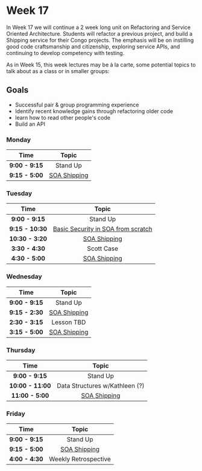 # Week 17

In Week 17 we will continue a 2 week long unit on Refactoring and Service Oriented Architecture. Students will refactor a previous project, and build a Shipping service for their Congo projects. The emphasis will be on instilling good code craftsmanship and citizenship, exploring service APIs, and continuing to develop competency with testing.

As in Week 15, this week lectures may be à la carte, some potential topics to talk about as a class or in smaller groups:


## Goals
- Successful pair & group programming experience
- Identify recent knowledge gains through refactoring older code
- learn how to read other people's code
- Build an API

### Monday

| Time             | Topic                                  |
|:----------------:|:--------------------------------------:|
| **9:00 - 9:15**  | Stand Up                               |
| **9:15 - 5:00** | [SOA Shipping](../week16/shipping_service.md)    |

### Tuesday

| Time             | Topic                                  |
|:----------------:|:--------------------------------------:|
| **9:00 - 9:15**  | Stand Up                               |
| **9:15 - 10:30** | [Basic Security in SOA from scratch](tuesday/simple-security-from-scratch.md)    |
| **10:30 - 3:20** | [SOA Shipping](../week16/shipping_service.md)    |
| **3:30 - 4:30** | Scott Case    |
| **4:30 - 5:00** | [SOA Shipping](../week16/shipping_service.md)    |


### Wednesday
| Time              | Topic                               |
|:-----------------:|:-----------------------------------:|
| **9:00 - 9:15**   | Stand Up                            |
| **9:15 - 2:30** | [SOA Shipping](../week16/shipping_service.md)    |
| **2:30 - 3:15** | Lesson TBD    |
| **3:15 - 5:00** | [SOA Shipping](../week16/shipping_service.md)    |


### Thursday

| Time             | Topic                               |
|:----------------:|:-----------------------------------:|
| **9:00 - 9:15**  | Stand Up                            |
| **10:00 - 11:00** | Data Structures w/Kathleen (?)    |
| **11:00 - 5:00** | [SOA Shipping](../week16/shipping_service.md)    |



### Friday

| Time            | Topic                               |
|:---------------:|:-----------------------------------:|
| **9:00 - 9:15** | Stand Up                            |
| **9:15 - 5:00** | [SOA Shipping](../week16/shipping_service.md)    |
| **4:00 - 4:30** | Weekly Retrospective                |



